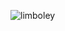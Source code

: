 ![limboley](https://camo.githubusercontent.com/00b2b038701608be1a7a1460bf8286a38767a3fa49ee77f823f911d31d9ff6a6/68747470733a2f2f7062732e7477696d672e636f6d2f6d656469612f475858435a4b766245414141634a523f666f726d61743d6a7067266e616d653d39303078393030)
